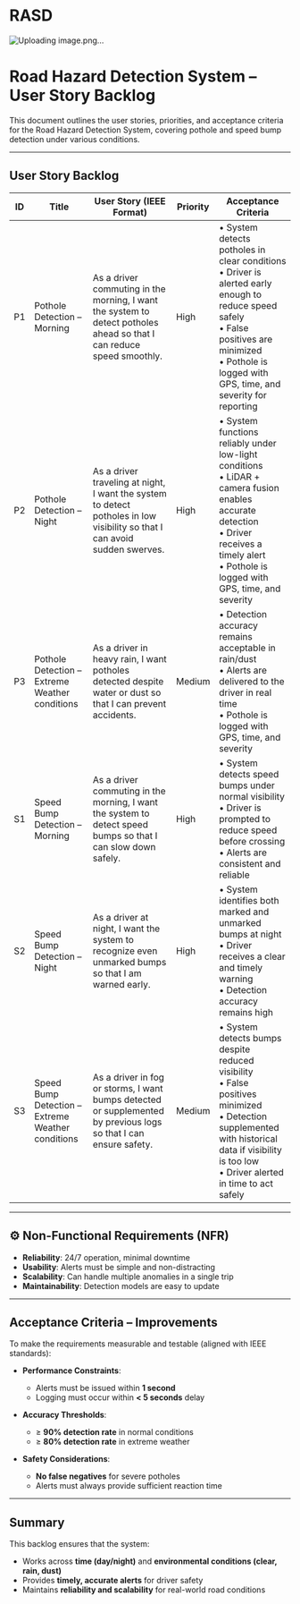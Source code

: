 # RASD
![Uploading image.png…]()

# Road Hazard Detection System – User Story Backlog

This document outlines the user stories, priorities, and acceptance criteria for the Road Hazard Detection System, covering pothole and speed bump detection under various conditions.

---

##  User Story Backlog

| ID  | Title                           | User Story (IEEE Format)                                                                                                                                         | Priority | Acceptance Criteria                                                                                                                                                                                                 |
|-----|---------------------------------|------------------------------------------------------------------------------------------------------------------------------------------------------------------|----------|----------------------------------------------------------------------------------------------------------------------------------------------------------------------------------------------------------------------|
| P1  | Pothole Detection – Morning     | As a driver commuting in the morning, I want the system to detect potholes ahead so that I can reduce speed smoothly.                                             | High     | • System detects potholes in clear conditions <br> • Driver is alerted early enough to reduce speed safely <br> • False positives are minimized <br> • Pothole is logged with GPS, time, and severity for reporting |
| P2  | Pothole Detection – Night       | As a driver traveling at night, I want the system to detect potholes in low visibility so that I can avoid sudden swerves.                                        | High     | • System functions reliably under low-light conditions <br> • LiDAR + camera fusion enables accurate detection <br> • Driver receives a timely alert <br> • Pothole is logged with GPS, time, and severity          |
| P3  | Pothole Detection – Extreme Weather conditions  | As a driver in heavy rain, I want potholes detected despite water or dust so that I can prevent accidents.                                                        | Medium   | • Detection accuracy remains acceptable in rain/dust <br> • Alerts are delivered to the driver in real time <br> • Pothole is logged with GPS, time, and severity                                                    |
| S1  | Speed Bump Detection – Morning  | As a driver commuting in the morning, I want the system to detect speed bumps so that I can slow down safely.                                                     | High     | • System detects speed bumps under normal visibility <br> • Driver is prompted to reduce speed before crossing <br> • Alerts are consistent and reliable                                                             |
| S2  | Speed Bump Detection – Night    | As a driver at night, I want the system to recognize even unmarked bumps so that I am warned early.                                                               | High     | • System identifies both marked and unmarked bumps at night <br> • Driver receives a clear and timely warning <br> • Detection accuracy remains high                                                                 |
| S3  | Speed Bump Detection – Extreme Weather conditions | As a driver in fog or storms, I want bumps detected or supplemented by previous logs so that I can ensure safety.                                                | Medium   | • System detects bumps despite reduced visibility <br> • False positives minimized <br> • Detection supplemented with historical data if visibility is too low <br> • Driver alerted in time to act safely          |

---

## ⚙️ Non-Functional Requirements (NFR)

- **Reliability**: 24/7 operation, minimal downtime  
- **Usability**: Alerts must be simple and non-distracting  
- **Scalability**: Can handle multiple anomalies in a single trip  
- **Maintainability**: Detection models are easy to update  

---

##  Acceptance Criteria – Improvements

To make the requirements measurable and testable (aligned with IEEE standards):

- **Performance Constraints**:  
  - Alerts must be issued within **1 second**  
  - Logging must occur within **< 5 seconds** delay  

- **Accuracy Thresholds**:  
  - ≥ **90% detection rate** in normal conditions  
  - ≥ **80% detection rate** in extreme weather  

- **Safety Considerations**:  
  - **No false negatives** for severe potholes  
  - Alerts must always provide sufficient reaction time  

---

##  Summary

This backlog ensures that the system:  
- Works across **time (day/night)** and **environmental conditions (clear, rain, dust)**  
- Provides **timely, accurate alerts** for driver safety  
- Maintains **reliability and scalability** for real-world road conditions  

